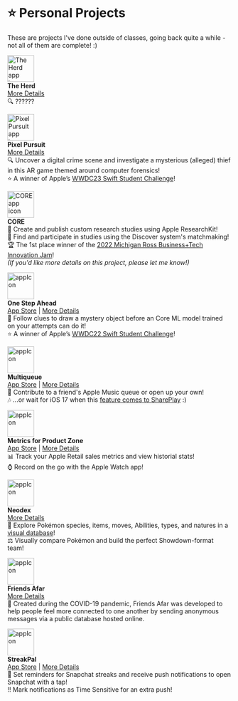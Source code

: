 # ⭐️ Personal Projects

These are projects I've done outside of classes, going back quite a while - not all of them are complete! :)

<img src="https://github.com/BaBingoBango/BaBingoBango/assets/40375449/bf3f341a-6e36-4007-84d1-6449aea723db" alt="The Herd app icon" width="60"/><br>
**The Herd**<br>
[More Details](https://github.com/BaBingoBango/The-Herd)<br>
🔍 ??????

<img src="https://github.com/BaBingoBango/BaBingoBango/assets/40375449/38aad2c2-ac58-4186-922e-8b67ace53f6c" alt="Pixel Pursuit app icon" width="60"/><br>
**Pixel Pursuit**<br>
[More Details](https://github.com/BaBingoBango/Pixel-Pursuit)<br>
🔍 Uncover a digital crime scene and investigate a mysterious (alleged) thief in this AR game themed around computer forensics!<br>
⭐️ A winner of Apple’s [WWDC23 Swift Student Challenge](https://web.archive.org/web/20230404002347/https://developer.apple.com/wwdc23/swift-student-challenge/)!

<img src="https://github.com/BaBingoBango/BaBingoBango/assets/40375449/bad1a550-000f-4c02-b259-593abab8ef84" alt="CORE app icon" width="60"/><br>
**CORE**<br>
🔬 Create and publish custom research studies using Apple ResearchKit!<br>
🔭 Find and participate in studies using the Discover system's matchmaking!<br>
🏆 The 1st place winner of the [2022 Michigan Ross Business+Tech Innovation Jam](https://www.linkedin.com/posts/michigan-ross-business-tech_nocode-uofm-michigan-activity-6999099758757732352-F25F?utm_source=share&utm_medium=member_desktop)!<br>
*(If you'd like more details on this project, please let me know!)*

<img src="https://user-images.githubusercontent.com/40375449/182772451-f79f85d9-38a6-4436-9028-b9c9edc5cbfe.png" alt="appIcon" width="60"/><br>
**One Step Ahead**<br>
[App Store](https://apps.apple.com/us/app/one-step-ahead/id1620737001) | [More Details](https://github.com/BaBingoBango/One-Step-Ahead)<br>
🎨 Follow clues to draw a mystery object before an Core ML model trained on your attempts can do it!<br>
⭐️ A winner of Apple’s [WWDC22 Swift Student Challenge](https://web.archive.org/web/20220405160208/https://developer.apple.com/wwdc22/swift-student-challenge/)!

<img src="https://user-images.githubusercontent.com/40375449/182772604-4ab08608-0f31-41af-844d-75cfcfa29383.png" alt="appIcon" width="60"/><br>
**Multiqueue**<br>
[App Store](https://apps.apple.com/us/app/multiqueue/id1604105691) | [More Details](https://github.com/BaBingoBango/Multiqueue)<br>
🎵 Contribute to a friend's Apple Music queue or open up your own!<br>
🎶 ...or wait for iOS 17 when this [feature comes to SharePlay](https://9to5mac.com/2023/06/30/ios-17-carplay-apple-music-shareplay/#:~:text=On%20the%20Apple%20Music%20Now,to%20join%20your%20SharePlay%20session.) :)

<img src="https://user-images.githubusercontent.com/40375449/182772693-77dd1386-8bf5-48d9-a877-7ab4a8fb8639.png" alt="appIcon" width="60"/><br>
**Metrics for Product Zone**<br>
[App Store](https://apps.apple.com/us/app/metrics-for-product-zone/id1581284514) | [More Details](https://github.com/BaBingoBango/Metrics-for-Product-Zone)<br>
📊 Track your Apple Retail sales metrics and view historial stats!<br>
⌚️ Record on the go with the Apple Watch app!

<img src="https://user-images.githubusercontent.com/40375449/182772752-d1ac49b9-8d95-42fb-8a80-c319feb3285d.png" alt="appIcon" width="60"/><br>
**Neodex**<br>
[More Details](https://github.com/BaBingoBango/Neodex)<br>
👾 Explore Pokémon species, items, moves, Abilities, types, and natures in a [visual database](https://pokemon.fandom.com/wiki/Pok%C3%A9dex)!<br>
⚖️ Visually compare Pokémon and build the perfect Showdown-format team!

<img src="https://user-images.githubusercontent.com/40375449/182772782-1807a81f-d965-4ca7-b4d2-c92037b4e801.png" alt="appIcon" width="60"/><br>
**Friends Afar**<br>
[More Details](https://github.com/BaBingoBango/Friends-Afar)<br>
💌 Created during the COVID-19 pandemic, Friends Afar was developed to help people feel more connected to one another by sending anonymous messages via a public database hosted online.

<img src="https://user-images.githubusercontent.com/40375449/182772821-c856f135-1eeb-48b5-9776-5712783d3797.png" alt="appIcon" width="60"/><br>
**StreakPal**<br>
[App Store](https://apps.apple.com/app/streakpal/id1587647711) | [More Details](https://github.com/BaBingoBango/StreakPal)<br>
🔔 Set reminders for Snapchat streaks and receive push notifications to open Snapchat with a tap!<br>
‼️ Mark notifications as Time Sensitive for an extra push!
